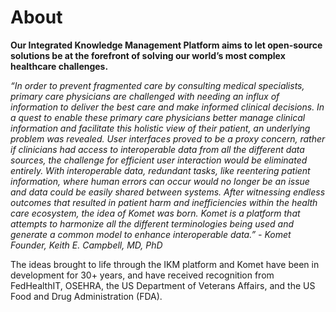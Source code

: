 # About

**Our Integrated Knowledge Management Platform aims to let open-source solutions be at the forefront of solving our world’s most complex healthcare challenges.**

*“In order to prevent fragmented care by consulting medical specialists, primary care physicians are challenged with needing an influx of information to deliver the best care and make informed clinical decisions. In a quest to enable these primary care physicians better manage clinical information and facilitate this holistic view of their patient, an underlying problem was revealed. User interfaces proved to be a proxy concern, rather if clinicians had access to interoperable data from all the different data sources, the challenge for efficient user interaction would be eliminated entirely. With interoperable data, redundant tasks, like reentering patient information, where human errors can occur would no longer be an issue and data could be easily shared between systems. After witnessing endless outcomes that resulted in patient harm and inefficiencies within the health care ecosystem, the idea of Komet was born. Komet is a platform that attempts to harmonize all the different terminologies being used and generate a common model to enhance interoperable data.” - Komet Founder, Keith E. Campbell, MD, PhD*

The ideas brought to life through the IKM platform and Komet have been in development for 30+ years, and have received recognition from FedHealthIT, OSEHRA, the US Department of Veterans Affairs, and the US Food and Drug Administration (FDA).

